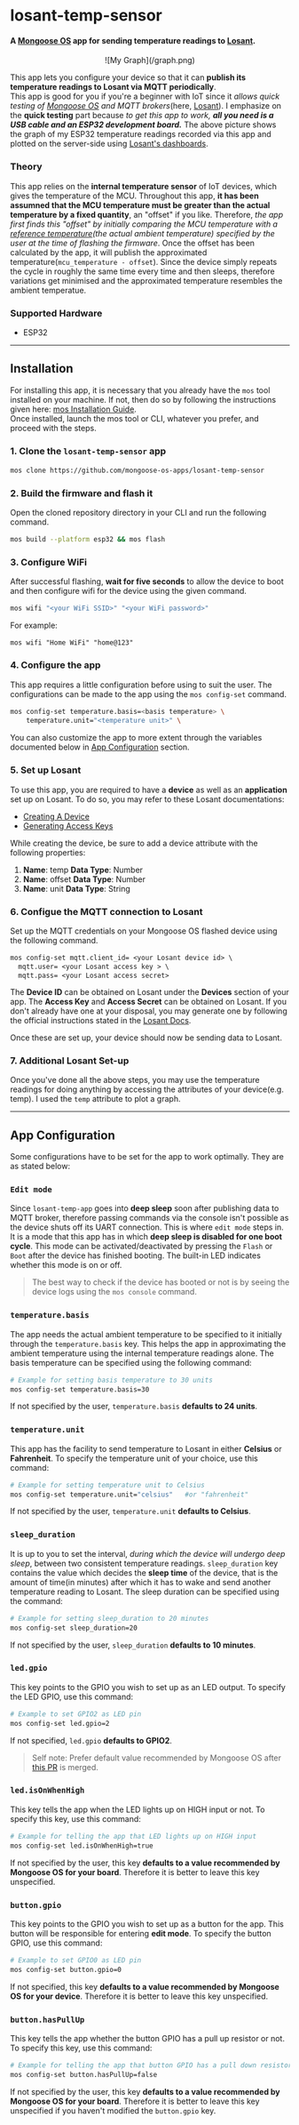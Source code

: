 # losant-temp-sensor
#### A [Mongoose OS](https://mongoose-os.com) app for sending temperature readings to [Losant](https://www.losant.com). 

<center>![My Graph](/graph.png)</center>

This app lets you configure your device so that it can **publish its temperature readings to Losant via MQTT periodically**.  
This app is good for you if you're a beginner with IoT since it *allows quick testing of [Mongoose OS](https://mongoose-os.com) and MQTT brokers*(here, [Losant](https://www.losant.com)). I emphasize on the **quick testing** part because *to get this app to work, **all you need is a USB cable and an ESP32 development board.***
The above picture shows the graph of my ESP32 temperature readings recorded via this app and plotted on the server-side using [Losant's dashboards](https://docs.losant.com/dashboards/overview/).

### Theory
This app relies on the **internal temperature sensor** of IoT devices, which gives the temperature of the MCU.
Throughout this app, **it has been assumned that the MCU temperature must be greater than the actual temperature by a fixed quantity**, an "offset" if you like. Therefore, *the app first finds this "offset" by initially comparing the MCU temperature with a [reference temperature]()(the actual ambient temperature) specified by the user at the time of flashing the firmware*. Once the offset has been calculated by the app, it will publish the approximated temperature(`mcu_temperature - offset`).
Since the device simply repeats the cycle in roughly the same time every time and  then sleeps, therefore variations get minimised and the approximated temperature resembles the ambient temperatue.

### Supported Hardware
- ESP32
---

## Installation

For installing this app, it is necessary that you already have the `mos` tool installed on your machine. If not, then do so by following the instructions given here: [mos Installation Guide](https://mongoose-os.com/software.html).  
Once installed, launch the mos tool or CLI, whatever you prefer, and proceed with the steps.

### 1. Clone the `losant-temp-sensor` app
```bash
mos clone https://github.com/mongoose-os-apps/losant-temp-sensor
```

### 2. Build the firmware and flash it
Open the cloned repository directory in your CLI and run the following command.
```bash
mos build --platform esp32 && mos flash
```

### 3. Configure WiFi
After successful flashing, **wait for five seconds** to allow the device to boot and then configure wifi for the device using the given command.
```bash
mos wifi "<your WiFi SSID>" "<your WiFi password>"
```
For example:
```
mos wifi "Home WiFi" "home@123"
```
### 4. Configure the app
This app requires a little configuration before using to suit the user. The configurations can be made to the app using the `mos config-set` command.
```bash
mos config-set temperature.basis=<basis temperature> \
    temperature.unit="<temperature unit>" \
```
You can also customize the app to more extent through the variables documented below in [App Configuration]() section.

### 5. Set up Losant
To use this app, you are required to have a **device** as well as an **application** set up on Losant. To do so, you may refer to these Losant documentations:
- [Creating A Device](https://docs.losant.com/devices/overview/)
- [Generating Access Keys](https://docs.losant.com/applications/access-keys/)

While creating the device, be sure to add a device attribute with the following properties:
1. **Name**: temp
   **Data Type**: Number
2. **Name**: offset
   **Data Type**: Number
3. **Name**: unit
   **Data Type**: String

### 6. Configue the MQTT connection to Losant
Set up the MQTT credentials on your Mongoose OS flashed device using the following command.
```
mos config-set mqtt.client_id= <your Losant device id> \
  mqtt.user= <your Losant access key > \
  mqtt.pass= <your Losant access secret>
```  
The **Device ID** can be obtained on Losant under the **Devices** section of your app.
The **Access Key** and **Access Secret** can be obtained on Losant. If you don't already have one at your disposal, you may generate one by following the official instructions stated in the [Losant Docs](https://docs.losant.com/applications/access-keys/).

Once these are set up, your device should now be sending data to Losant.

### 7. Additional Losant Set-up
Once you've done all the above steps, you may use the temperature readings for doing anything by accessing the attributes of your device(e.g. temp). I used the `temp` attribute to plot a graph.

---

## App Configuration
Some configurations have to be set for the app to work optimally. They are as stated below:

### `Edit mode`

Since `losant-temp-app` goes into **deep sleep** soon after publishing data to MQTT broker, therefore passing commands via the console isn't possible as the device shuts off its UART connection. This is where `edit mode` steps in. It is a mode that this app has in which **deep sleep is disabled for one boot cycle**.
This mode can be activated/deactivated by pressing the `Flash` or `Boot` after the device has finished booting. The built-in LED indicates whether this mode is on or off.  

> The best way to check if the device has booted or not is by seeing the device logs using the `mos console` command.

### `temperature.basis`
The app needs the actual ambient temperature to be specified to it initially through the `temperature.basis` key. This helps the app in approximating the ambient temperature using the internal temperature readings alone.
The basis temperature can be specified using the following command:
```bash
# Example for setting basis temperature to 30 units
mos config-set temperature.basis=30
```
If not specified by the user, `temperature.basis` **defaults to 24 units**. 

### `temperature.unit`
This app has the facility to send temperature to Losant in either **Celsius** or **Fahrenheit**.
To specify the temperature unit of your choice, use this command:
```bash
# Example for setting temperature unit to Celsius
mos config-set temperature.unit="celsius"   #or "fahrenheit"
```
If not specified by the user, `temperature.unit` **defaults to Celsius**.

### `sleep_duration` 
It is up to you to set the interval, *during which the device will undergo deep sleep*, between two consistent temperature readings. `sleep_duration` key contains the value which decides the **sleep time** of the device, that is the amount of time(in minutes) after which it has to wake and send another temperature reading to Losant.
The sleep duration can be specified using the command:
```bash
# Example for setting sleep_duration to 20 minutes
mos config-set sleep_duration=20
```
If not specified by the user, `sleep_duration` **defaults to 10 minutes**.

### `led.gpio`
This key points to the GPIO you wish to set up as an LED output.
To specify the LED GPIO, use this command:
```bash
# Example to set GPIO2 as LED pin
mos config-set led.gpio=2
```
If not specified, `led.gpio` **defaults to GPIO2**.
> Self note: Prefer default value recommended by Mongoose OS after [this PR](https://github.com/mongoose-os-libs/boards/pull/1) is merged.

### `led.isOnWhenHigh`
This key tells the app when the LED lights up on HIGH input or not.
To specify this key, use this command:
```bash
# Example for telling the app that LED lights up on HIGH input
mos config-set led.isOnWhenHigh=true
```
If not specified by the user, this key **defaults to a value recommended by Mongoose OS for your board**. Therefore it is better to leave this key unspecified.

### `button.gpio`
This key points to the GPIO you wish to set up as a button for the app. This button will be responsible for entering **edit mode**.
To specify the button GPIO, use this command:
```bash
# Example to set GPIO0 as LED pin
mos config-set button.gpio=0
```
If not specified, this key **defaults to a value recommended by Mongoose OS for your device**. Therefore it is better to leave this key unspecified.

### `button.hasPullUp`
This key tells the app whether the button GPIO has a pull up resistor or not.
To specify this key, use this command:
```bash
# Example for telling the app that button GPIO has a pull down resistor
mos config-set button.hasPullUp=false
```
If not specified by the user, this key **defaults to a value recommended by Mongoose OS for your board**. Therefore it is better to leave this key unspecified if you haven't modified the `button.gpio` key.

